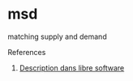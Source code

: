 msd
===

matching supply and demand


References

1. [Description dans libre software](http://libresoftware.cofares.net)
